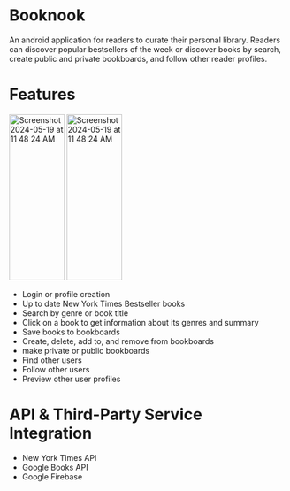 # Booknook
An android application for readers to curate their personal library. Readers can discover popular bestsellers of the week or discover books by search, create public and private bookboards, and follow other reader profiles.

# Features

<img width="100" height="300" alt="Screenshot 2024-05-19 at 11 48 24 AM" src="https://github.com/utap-s24/booknook/assets/84208868/49e3bc32-249d-4bd6-9734-49b04ee640d5">
<img width="100" height="300" alt="Screenshot 2024-05-19 at 11 48 24 AM" src="https://github.com/utap-s24/booknook/assets/84208868/f051a720-473c-4a64-a1e8-0a01255ccdac">

- Login or profile creation
- Up to date New York Times Bestseller books
- Search by genre or book title
- Click on a book to get information about its genres and summary
- Save books to bookboards
- Create, delete, add to, and remove from bookboards
- make private or public bookboards
- Find other users
- Follow other users
- Preview other user profiles

# API & Third-Party Service Integration
- New York Times API
- Google Books API
- Google Firebase
